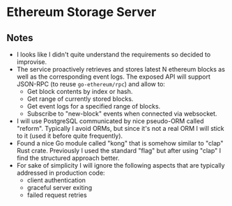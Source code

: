 # Ethereum Storage Server

## Notes

* I looks like I didn't quite understand the requirements so decided to improvise.
* The service proactively retrieves and stores latest N ethereum blocks as well as the corresponding event logs. The exposed API will support JSON-RPC (to reuse `go-ethereum/rpc`) and allow to:
    - Get block contents by index or hash.
    - Get range of currently stored blocks.
    - Get event logs for a specified range of blocks.
    - Subscribe to "new-block" events when connected via websocket.
* I will use PostgreSQL communicated by nice pseudo-ORM called "reform". Typically I avoid ORMs, but since it's not a real ORM I will stick to it (used it before quite frequently).
* Found a nice Go module called "kong" that is somehow similar to "clap" Rust crate. Previously I used the standard "flag" but after using "clap" I find the structured approach better. 
* For sake of simplicity I will ignore the following aspects that are typically addressed in production code:
    - client authentication
    - graceful server exiting
    - failed request retries

